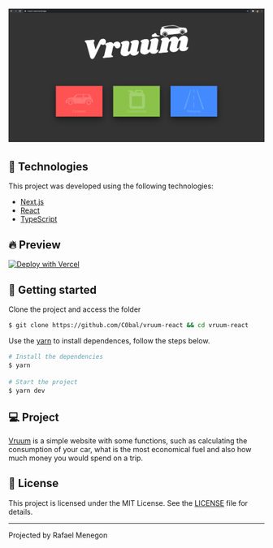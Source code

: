 <h1 align="center">
  <img alt="Vruum" title="Vruum" src=".github/Vruum.png" />
</h1>

## 🧪 Technologies

This project was developed using the following technologies:

- [Next.js](https://nextjs.org/)
- [React](https://reactjs.org)
- [TypeScript](https://www.typescriptlang.org/)

## 🔥 Preview

[![Deploy with Vercel](https://vercel.com/button)](https://vruum-react.vercel.app/)

## 🚀 Getting started

Clone the project and access the folder

```bash
$ git clone https://github.com/C0bal/vruum-react && cd vruum-react
```

Use the [yarn](https://classic.yarnpkg.com/en/docs/install/#windows-stable) to install dependences, follow the steps below.

```bash
# Install the dependencies
$ yarn

# Start the project
$ yarn dev
```

## 💻 Project

[Vruum](https://github.com/C0bal/vruum-react) is a simple website with some functions, such as calculating the consumption of your car, what is the most economical fuel and also how much money you would spend on a trip.

## 📝 License

This project is licensed under the MIT License. See the [LICENSE](LICENSE.md) file for details.

---

<p>Projected by Rafael Menegon</p>
